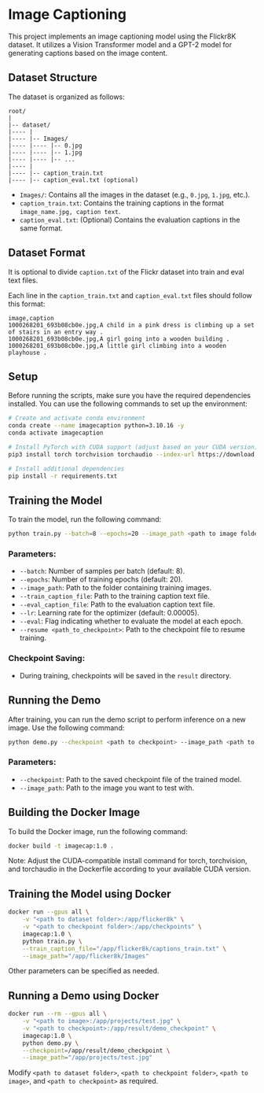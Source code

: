 # Image Captioning

This project implements an image captioning model using the Flickr8K dataset. It utilizes a Vision Transformer model and a GPT-2  model for generating captions based on the image content. 

## Dataset Structure

The dataset is organized as follows:

```
root/
|
|-- dataset/
|---- |
|---- |-- Images/
|---- |---- |-- 0.jpg
|---- |---- |-- 1.jpg
|---- |---- |-- ...
|---- |
|---- |-- caption_train.txt
|---- |-- caption_eval.txt (optional)
```

- `Images/`: Contains all the images in the dataset (e.g., `0.jpg`, `1.jpg`, etc.).
- `caption_train.txt`: Contains the training captions in the format `image_name.jpg, caption text`.
- `caption_eval.txt`: (Optional) Contains the evaluation captions in the same format.

## Dataset Format

It is optional to divide `caption.txt` of the Flickr dataset into train and eval text files.

Each line in the `caption_train.txt` and `caption_eval.txt` files should follow this format:

```
image,caption
1000268201_693b08cb0e.jpg,A child in a pink dress is climbing up a set of stairs in an entry way .
1000268201_693b08cb0e.jpg,A girl going into a wooden building .
1000268201_693b08cb0e.jpg,A little girl climbing into a wooden playhouse .
```

## Setup

Before running the scripts, make sure you have the required dependencies installed. You can use the following commands to set up the environment:

```bash
# Create and activate conda environment
conda create --name imagecaption python=3.10.16 -y
conda activate imagecaption

# Install PyTorch with CUDA support (adjust based on your CUDA version)
pip3 install torch torchvision torchaudio --index-url https://download.pytorch.org/whl/cu126

# Install additional dependencies
pip install -r requirements.txt
```

## Training the Model

To train the model, run the following command:

```bash
python train.py --batch=8 --epochs=20 --image_path <path to image folder> --train_caption_file <path to train caption txt file> --eval_caption_file <path to eval txt file> --lr 0.00005 --eval 
```

### Parameters:
- `--batch`: Number of samples per batch (default: 8).
- `--epochs`: Number of training epochs (default: 20).
- `--image_path`: Path to the folder containing training images.
- `--train_caption_file`: Path to the training caption text file.
- `--eval_caption_file`: Path to the evaluation caption text file.
- `--lr`: Learning rate for the optimizer (default: 0.00005).
- `--eval`: Flag indicating whether to evaluate the model at each epoch.
- `--resume <path_to_checkpoint>`: Path to the checkpoint file to resume training.

### Checkpoint Saving:
- During training, checkpoints will be saved in the `result` directory.

## Running the Demo

After training, you can run the demo script to perform inference on a new image. Use the following command:

```bash
python demo.py --checkpoint <path to checkpoint> --image_path <path to image>
```

### Parameters:
- `--checkpoint`: Path to the saved checkpoint file of the trained model.
- `--image_path`: Path to the image you want to test with.

## Building the Docker Image

To build the Docker image, run the following command:
```sh
docker build -t imagecap:1.0 .
```
Note: Adjust the CUDA-compatible install command for torch, torchvision, and torchaudio in the Dockerfile according to your available CUDA version.

## Training the Model using Docker

```sh
docker run --gpus all \
    -v "<path to dataset folder>:/app/flicker8k" \
    -v "<path to checkpoint folder>:/app/checkpoints" \
    imagecap:1.0 \
    python train.py \
    --train_caption_file="/app/flicker8k/captions_train.txt" \
    --image_path="/app/flicker8k/Images"
```

Other parameters can be specified as needed.

## Running a Demo using Docker

```sh
docker run --rm --gpus all \
    -v "<path to image>:/app/projects/test.jpg" \
    -v "<path to checkpoint>:/app/result/demo_checkpoint" \
    imagecap:1.0 \
    python demo.py \
    --checkpoint=/app/result/demo_checkpoint \
    --image_path="/app/projects/test.jpg"
```

Modify `<path to dataset folder>`, `<path to checkpoint folder>`, `<path to image>`, and `<path to checkpoint>` as required.
